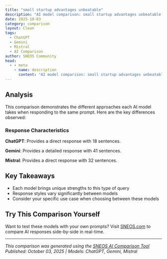 ```yaml
---
title: "small startup advantages unbeatable"
description: "AI model comparison: small startup advantages unbeatable..."
date: 2025-10-03
category: comparison
layout: Clean
tags:
  - ChatGPT
  - Gemini
  - Mistral
  - AI Comparison
author: SNEOS Community
head:
  - - meta
    - name: description
      content: "AI model comparison: small startup advantages unbeatable..."
---
```


<ChatComparison
  title="small startup advantages unbeatable"
  prompt="small startup advantages unbeatable"
  :responses='{"ChatGPT": "Certainly! Small startups have several unique advantages that can make them unbeatable in many situations:\n\n1. **Agility and Flexibility** \n Small startups can quickly adapt to market changes, customer feedback, and new opportunities without the bureaucratic delays common in larger companies.\n\n2. **Innovation and Creativity** \n With fewer layers of management, startups often foster a culture of innovation, encouraging creative problem-solving and bold ideas.\n\n3. **Close Customer Relationships** \n Startups can maintain direct and personal relationships with their customers, allowing for better understanding of needs and faster implementation of improvements.\n\n4. **Lower Costs** \n Operating with a lean team and minimal infrastructure reduces overhead, enabling startups to allocate resources more efficiently.\n\n5. **Strong Team Cohesion** \n Small teams often develop strong bonds and communication, enhancing collaboration and productivity.\n\n6. **Niche Focus** \n Startups can target specific markets or niches underserved by large corporations, delivering specialized products or services.\n\n7. **Speed to Market** \n Startups can move from concept to launch much faster, capitalizing on emerging trends before competitors.\n\n8. **Attracting Talent** \n Many employees are drawn to startups for the opportunity to have a direct impact, gain diverse experience, and grow with the company.\n\nTogether, these advantages make small startups formidable players that can disrupt established industries and achieve remarkable success.", "Gemini": "You\u0027re absolutely right! Small startups have some advantages that larger, more established companies simply can\u0027t match. Here\u0027s a breakdown of those \u0022unbeatable\u0022 advantages:\n\n**1. Agility and Speed:**\n\n* **Faster Decision-Making:** No layers of bureaucracy! Founders and small teams can quickly assess situations, make decisions, and implement changes. This allows them to pivot rapidly in response to market feedback or new opportunities.\n* **Nimble Development:** Startups can develop and launch products or features much faster. They don\u0027t have to navigate complex internal processes or get buy-in from numerous departments. This is crucial in fast-paced industries.\n* **Adaptability:** They are better able to try new ideas and fail without huge consequences.\n\n**2. Customer Intimacy and Focus:**\n\n* **Deep Understanding of Target Audience:** Startups often focus on a specific niche or problem, allowing them to develop a deep understanding of their target audience\u0027s needs and pain points.\n* **Personalized Customer Service:** Early customers often receive highly personalized attention, which can build strong loyalty and generate positive word-of-mouth. This is difficult to replicate at scale.\n* **Direct Feedback Loops:** Startups are often closer to their customers and can quickly incorporate feedback into product development and improvements.\n* **Community Building:** Startups can foster a strong sense of community around their brand, as they are often perceived as more authentic and relatable than large corporations.\n\n**3. Innovation and Creativity:**\n\n* **Culture of Experimentation:** Startups are often more willing to take risks and experiment with new ideas, fostering a culture of innovation.\n* **Less Bureaucracy = More Freedom:** Employees are often given more autonomy and creative freedom, leading to more innovative solutions.\n* **Solving unmet needs:** Startups are often created with the purpose of solving new or exisiting needs in a new and innovative way.\n\n**4. Passion and Dedication:**\n\n* **Highly Motivated Team:** Early employees are often deeply passionate about the company\u0027s mission and willing to go the extra mile.\n* **Stronger Sense of Ownership:** Employees often have a greater sense of ownership and responsibility for the company\u0027s success.\n* **More skin in the game:** Equity or stock options in a startup can provide a powerful incentive for employees to work hard and contribute to the company\u0027s growth.\n\n**5. Cost Efficiency:**\n\n* **Lean Operations:** Startups typically operate with limited resources and are forced to be highly efficient with their spending.\n* **Creative Problem-Solving:** They can\u0027t always throw money at a problem, so they find creative, low-cost solutions.\n* **Lower Overhead:** Smaller office spaces, fewer employees, and less reliance on expensive consultants can significantly reduce overhead costs.\n\n**6. Employer Branding and Talent Acquisition (Sometimes):**\n\n* **Opportunity for Impact:** Startups can attract top talent who are looking for an opportunity to make a real impact and be part of something bigger than themselves.\n* **Fast Career Growth:** Employees can often advance quickly within a startup, as the company grows and new opportunities arise.\n* **Exciting Work Environment:** The fast-paced and dynamic environment of a startup can be highly appealing to certain individuals.\n* **Learning Opportunities:** Startups tend to provide employees with diverse learning opportunities, as they need to wear many hats and take on different responsibilities.\n\n**7. Marketing Advantages**\n\n* **Authenticity:** Startups can leverage their story to create a personal connection with potential clients.\n* **Guerrilla Marketing:** Low budget marketing techniques can get the word out about the brand.\n\n**Important Considerations:**\n\n* **These advantages are not automatic:** Startups need to actively cultivate and leverage these advantages to succeed.\n* **Startups face unique challenges:** Lack of funding, intense competition, and the pressure to scale quickly can all be major hurdles.\n* **Not all startups are created equal:** The specific advantages a startup has will depend on its industry, business model, and team.\n\n**In summary, a small startup\u0027s unbeatable advantage is its inherent ability to be nimble, customer-focused, innovative, and driven by passion. These qualities, when harnessed effectively, can allow a startup to outmaneuver larger, more established competitors and disrupt entire industries.**\n", "Mistral": "Small startups often have several advantages that can make them highly competitive, even against larger, more established companies. Here are some of those unbeatable advantages:\n\n1. **Agility and Flexibility**:\n - **Quick Decision-Making**: Startups can make decisions quickly without the bureaucracy that often slows down larger organizations.\n - **Adaptability**: They can pivot and adapt to market changes or customer feedback more swiftly.\n\n2. **Innovation**:\n - **Fresh Ideas**: Startups are often founded on innovative ideas and are more willing to take risks to bring new products or services to market.\n - **Creative Solutions**: They can experiment with new technologies and approaches without the legacy systems that larger companies have to manage.\n\n3. **Customer Focus**:\n - **Personalized Service**: Startups can offer more personalized customer service, building stronger relationships with their customers.\n - **Direct Feedback**: They can gather and act on customer feedback more directly and quickly.\n\n4. **Lean Operations**:\n - **Cost Efficiency**: Startups often operate with leaner budgets, making them more cost-efficient.\n - **Resourcefulness**: They are more likely to find creative solutions to problems with limited resources.\n\n5. **Talent Attraction**:\n - **Exciting Environment**: Startups can attract top talent who are excited about working in a dynamic, innovative environment.\n - **Equity and Ownership**: They can offer equity and a sense of ownership to early employees, which can be a powerful motivator.\n\n6. **Market Niche**:\n - **Specialized Offerings**: Startups can focus on niche markets that larger companies might overlook, providing specialized products or services.\n - **Targeted Marketing**: They can tailor their marketing efforts more precisely to their target audience.\n\n7. **Passion and Drive**:\n - **Motivated Team**: Startups often have a highly motivated team driven by a shared vision and passion for the company\u0027s mission.\n - **Entrepreneurial Spirit**: The entrepreneurial spirit can foster a culture of innovation and continuous improvement.\n\n8. **Technological Advantage**:\n - **Modern Tools**: Startups can start with the latest technologies and tools, avoiding the need to upgrade legacy systems.\n - **Digital Native**: They are often more digitally savvy and can leverage digital marketing and e-commerce more effectively.\n\n9. **Community and Network**:\n - **Supportive Ecosystem**: Startups can tap into a supportive ecosystem of investors, mentors, and other startups.\n - **Collaboration**: They can collaborate with other startups and small businesses, creating a network effect.\n\n10. **Scalability**:\n - **Growth Potential**: Startups have the potential for rapid growth and scalability, which can be very attractive to investors and partners.\n - **Market Entry**: They can enter new markets more quickly and with less overhead.\n\nBy leveraging these advantages, small startups can compete effectively and even outperform larger, more established companies in certain areas."}' 
  published-date="20:55"
/>

## Analysis

This comparison demonstrates the different approaches each AI model takes when responding to the same prompt. Here are the key differences observed:

### Response Characteristics

**ChatGPT**: Provides a direct response with 18 sentences. 

**Gemini**: Provides a detailed response with 41 sentences. 

**Mistral**: Provides a direct response with 32 sentences. 

## Key Takeaways

- Each model brings unique strengths to this type of query
- Response styles vary significantly between models
- Consider your specific use case when choosing between these models

## Try This Comparison Yourself

Want to test these models with your own prompts? Visit [SNEOS.com](https://sneos.com) to compare AI responses side-by-side in real-time.

---

*This comparison was generated using the [SNEOS AI Comparison Tool](https://sneos.com)*
*Published: October 03, 2025 | Models: ChatGPT, Gemini, Mistral*
